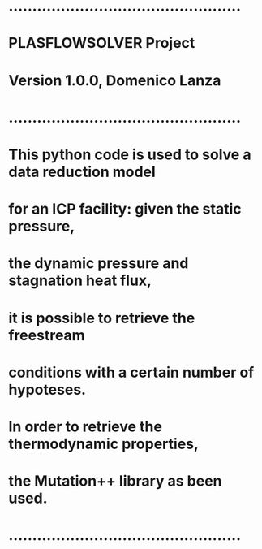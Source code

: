 # .................................................
#       PLASFLOWSOLVER Project
#       Version 1.0.0, Domenico Lanza
# .................................................
#   This python code is used to solve a data reduction model
#   for an ICP facility: given the static pressure, 
#   the dynamic pressure and stagnation heat flux,
#   it is possible to retrieve the freestream
#   conditions with a certain number of hypoteses.
#   In order to retrieve the thermodynamic properties,
#   the Mutation++ library as been used.
# .................................................
